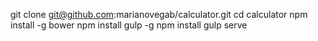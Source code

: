 
git clone git@github.com:marianovegab/calculator.git
cd calculator
npm install -g bower
npm install gulp -g
npm install
gulp serve
